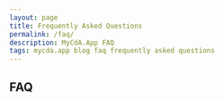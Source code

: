 ```yaml
---
layout: page
title: Frequently Asked Questions
permalink: /faq/
description: MyCdA.App FAQ
tags: mycda.app blog faq frequently asked questions
---
```


## FAQ

